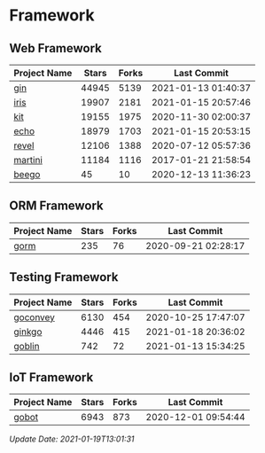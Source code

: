 # Framework

## Web Framework
| Project Name | Stars | Forks | Last Commit |
| ------------ | ----- | ----- | ----------- |
| [gin](https://github.com/gin-gonic/gin) | 44945 | 5139 | 2021-01-13 01:40:37 |
| [iris](https://github.com/kataras/iris) | 19907 | 2181 | 2021-01-15 20:57:46 |
| [kit](https://github.com/go-kit/kit) | 19155 | 1975 | 2020-11-30 02:00:37 |
| [echo](https://github.com/labstack/echo) | 18979 | 1703 | 2021-01-15 20:53:15 |
| [revel](https://github.com/revel/revel) | 12106 | 1388 | 2020-07-12 05:57:36 |
| [martini](https://github.com/go-martini/martini) | 11184 | 1116 | 2017-01-21 21:58:54 |
| [beego](https://github.com/astaxie/beego) | 45 | 10 | 2020-12-13 11:36:23 |

## ORM Framework
| Project Name | Stars | Forks | Last Commit |
| ------------ | ----- | ----- | ----------- |
| [gorm](https://github.com/jinzhu/gorm) | 235 | 76 | 2020-09-21 02:28:17 |

## Testing Framework
| Project Name | Stars | Forks | Last Commit |
| ------------ | ----- | ----- | ----------- |
| [goconvey](https://github.com/smartystreets/goconvey) | 6130 | 454 | 2020-10-25 17:47:07 |
| [ginkgo](https://github.com/onsi/ginkgo) | 4446 | 415 | 2021-01-18 20:36:02 |
| [goblin](https://github.com/franela/goblin) | 742 | 72 | 2021-01-13 15:34:25 |

## IoT Framework
| Project Name | Stars | Forks | Last Commit |
| ------------ | ----- | ----- | ----------- |
| [gobot](https://github.com/hybridgroup/gobot) | 6943 | 873 | 2020-12-01 09:54:44 |

*Update Date: 2021-01-19T13:01:31*